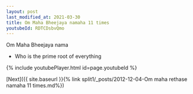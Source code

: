 ```yaml
---
layout: post
last_modified_at: 2021-03-30
title: Om Maha Bheejaya namaha 11 times
youtubeId: RDTCDsbvQmo
---
```

 
 
Om Maha Bheejaya nama 
 
 -  Who is the prime root of everything 
 
  
 
  
 
 
 
 
 
 


{% include youtubePlayer.html id=page.youtubeId %}
 
[Next]({{ site.baseurl }}{% link  split1/_posts/2012-12-04-Om maha rethase namaha 11 times.md%})
 
